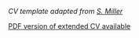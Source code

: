 *CV template adapted from [S. Miller](https://github.com/svmiller/svm-r-markdown-templates)* 

[PDF version of extended CV
available](https://github.com/TrashBirdEcology/cv/blob/master/burnett_extendedCV.pdf)



 
 
